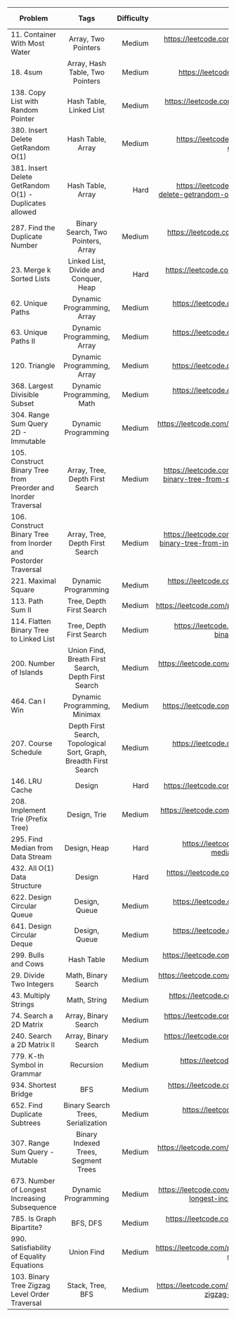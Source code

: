 | Problem          |      Tags      | Difficulty | Leetcode Link | My solution |
|------------------|:--------------:|-----------:|--------------:|------------:|
| 11. Container With Most Water | Array, Two Pointers | Medium | https://leetcode.com/problems/container-with-most-water/ | [link](/solutions/11.md) |
| 18. 4sum | Array, Hash Table, Two Pointers | Medium | https://leetcode.com/problems/4sum/| [link](/solutions/18.md)|
| 138. Copy List with Random Pointer | Hash Table, Linked List | Medium | https://leetcode.com/problems/copy-list-with-random-pointer/ | [link](/solutions/138.md) |
| 380. Insert Delete GetRandom O(1) | Hash Table, Array | Medium | https://leetcode.com/problems/insert-delete-getrandom-o1/ | [link](/solutions/380.md) |
| 381. Insert Delete GetRandom O(1) - Duplicates allowed | Hash Table, Array | Hard | https://leetcode.com/problems/insert-delete-getrandom-o1-duplicates-allowed/ | [link](/solutions/381.md) |
| 287. Find the Duplicate Number | Binary Search, Two Pointers, Array | Medium | https://leetcode.com/problems/find-the-duplicate-number/ | [link](/solutions/287.md) |
| 23. Merge k Sorted Lists | Linked List, Divide and Conquer, Heap | Hard | https://leetcode.com/problems/merge-k-sorted-lists/ | [link](/solutions/23.md) |
| 62. Unique Paths | Dynamic Programming, Array | Medium | https://leetcode.com/problems/unique-paths/ | [link](/solutions/62.md) |
| 63. Unique Paths II | Dynamic Programming, Array | Medium | https://leetcode.com/problems/unique-paths-ii/ | [link](/solutions/63.md) |
| 120. Triangle | Dynamic Programming, Array | Medium | https://leetcode.com/problems/triangle/ | [link](/solutions/120.md) |
| 368. Largest Divisible Subset | Dynamic Programming, Math | Medium | https://leetcode.com/problems/largest-divisible-subset/ | [link](/solutions/368.md) |
| 304. Range Sum Query 2D - Immutable | Dynamic Programming | Medium | https://leetcode.com/problems/range-sum-query-2d-immutable/ | [link](/solutions/304.md) |
| 105. Construct Binary Tree from Preorder and Inorder Traversal | Array, Tree, Depth First Search | Medium | https://leetcode.com/problems/construct-binary-tree-from-preorder-and-inorder-traversal/ | [link](/solutions/105.md) |
| 106. Construct Binary Tree from Inorder and Postorder Traversal | Array, Tree, Depth First Search | Medium | https://leetcode.com/problems/construct-binary-tree-from-inorder-and-postorder-traversal/ | [link](/solutions/106.md) |
| 221. Maximal Square | Dynamic Programming | Medium | https://leetcode.com/problems/maximal-square/ | [link](/solutions/221.md) |
| 113. Path Sum II | Tree, Depth First Search | Medium | https://leetcode.com/problems/path-sum-ii/ | [link](/solutions/113.md) |
| 114. Flatten Binary Tree to Linked List | Tree, Depth First Search | Medium | https://leetcode.com/problems/flatten-binary-tree-to-linked-list/ | [link](/solutions/114.md) |
| 200. Number of Islands | Union Find, Breath First Search, Depth First Search | Medium | https://leetcode.com/problems/number-of-islands/ | [link](/solutions/200.md) |
| 464. Can I Win | Dynamic Programming, Minimax | Medium | https://leetcode.com/problems/can-i-win/ | [link](/solutions/464.md) |
| 207. Course Schedule | Depth First Search, Topological Sort, Graph, Breadth First Search | Medium | https://leetcode.com/problems/course-schedule/ | [link](/solutions/207.md) |
| 146. LRU Cache | Design | Hard | https://leetcode.com/problems/lru-cache/ | [link](/solutions/146.md) |
| 208. Implement Trie (Prefix Tree) | Design, Trie | Medium | https://leetcode.com/problems/implement-trie-prefix-tree/ | [link](/solutions/208.md) |
| 295. Find Median from Data Stream | Design, Heap | Hard | https://leetcode.com/problems/find-median-from-data-stream/ | [link](/solutions/295.md) |
| 432. All O(1) Data Structure | Design | Hard | https://leetcode.com/problems/all-oone-data-structure/ | [link](/solutions/432.md) |
| 622. Design Circular Queue | Design, Queue | Medium | https://leetcode.com/problems/design-circular-queue/ | [link](/solutions/622.md) |
| 641. Design Circular Deque | Design, Queue | Medium | https://leetcode.com/problems/design-circular-deque/ | [link](/solutions/641.md) |
| 299. Bulls and Cows | Hash Table | Medium | https://leetcode.com/problems/bulls-and-cows/ | [link](/solutions/299.md) |
| 29. Divide Two Integers | Math, Binary Search | Medium | https://leetcode.com/problems/divide-two-integers/ | [link](/solutions/29.md) |
| 43. Multiply Strings | Math, String | Medium | https://leetcode.com/problems/multiply-strings/ | [link](/solutions/43.md) |
| 74. Search a 2D Matrix | Array, Binary Search | Medium | https://leetcode.com/problems/search-a-2d-matrix/ | [link](/solutions/74.md) |
| 240. Search a 2D Matrix II | Array, Binary Search | Medium | https://leetcode.com/problems/search-a-2d-matrix-ii/ | [link](/solutions/240.md) |
| 779. K-th Symbol in Grammar | Recursion | Medium | https://leetcode.com/problems/k-th-symbol-in-grammar/ | [link](/solutions/779.md) |
| 934. Shortest Bridge | BFS | Medium | https://leetcode.com/problems/shortest-bridge/ | [link](/solutions/934.md) |
| 652. Find Duplicate Subtrees | Binary Search Trees, Serialization | Medium | https://leetcode.com/problems/find-duplicate-subtrees/ | [link](/solutions/652.md) |
| 307. Range Sum Query - Mutable | Binary Indexed Trees, Segment Trees | Medium | https://leetcode.com/problems/range-sum-query-mutable/ | [link](/solutions/307.md) |
| 673. Number of Longest Increasing Subsequence | Dynamic Programming | Medium | https://leetcode.com/problems/number-of-longest-increasing-subsequence/ | [link](/solutions/673.md) |
| 785. Is Graph Bipartite? | BFS, DFS | Medium | https://leetcode.com/problems/is-graph-bipartite/ | [link](/solutions/785.md) |
| 990. Satisfiability of Equality Equations | Union Find | Medium | https://leetcode.com/problems/satisfiability-of-equality-equations/ | [link](/solutions/990.md) |
| 103. Binary Tree Zigzag Level Order Traversal | Stack, Tree, BFS | Medium | https://leetcode.com/problems/binary-tree-zigzag-level-order-traversal/ | [link](/solutions/103.md) |












